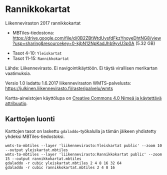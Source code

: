 # Rannikkokartat

Liikenneviraston 2017 rannikkokartat
 * MBTiles-tiedostona: https://drive.google.com/file/d/0B2ZBtWtdUvsfdFkzYnoyeDhtNG8/view?usp=sharing&resourcekey=0-kjbN12NpKadJhb9yvU3p0A (5.32 GB)

- Tasot 4-10: `Yleiskartat`
- Tasot 11-15: `Rannikkokartat`

Lähde: Liikennevirasto. Ei navigointikäyttöön. Ei täytä virallisen merikartan vaatimuksia.

Versio 1.0 ladattu 1.6.2017 liikenneviraston WMTS-palvelusta: https://julkinen.liikennevirasto.fi/rasteripalvelu/wmts

Kartta-aineistojen käyttölupa on [Creative Commons 4.0 Nimeä ja käytettävä attribuutio](https://creativecommons.org/licenses/by/4.0/).

## Karttojen luonti

Karttojen tasot on laskettu `gdaladdo`-työkalulla ja tämän jälkeen yhdistetty yhdeksi MBTiles-tiedostoksi.

```
wmts-to-mbtiles --layer 'liikennevirasto:Yleiskartat public' --zoom 10 --output yleiskartat.mbtiles
wmts-to-mbtiles --layer 'liikennevirasto:Rannikkokartat public' --zoom 15 --output rannikkokartat.mbtiles
gdaladdo -r cubic yleiskartat.mbtiles 2 4 8 16 32 64
gdaladdo -r cubic rannikkokartat.mbtiles 2 4 8 16
```
